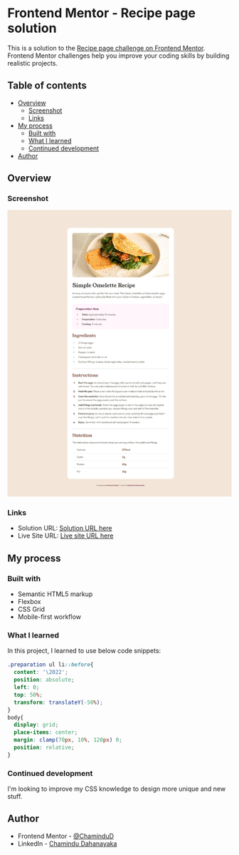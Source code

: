 # Frontend Mentor - Recipe page solution

This is a solution to the [Recipe page challenge on Frontend Mentor](https://www.frontendmentor.io/challenges/recipe-page-KiTsR8QQKm). Frontend Mentor challenges help you improve your coding skills by building realistic projects. 

## Table of contents

- [Overview](#overview)
  - [Screenshot](#screenshot)
  - [Links](#links)
- [My process](#my-process)
  - [Built with](#built-with)
  - [What I learned](#what-i-learned)
  - [Continued development](#continued-development)
- [Author](#author)

## Overview

### Screenshot

![](./screenshot.jpeg)

### Links

- Solution URL: [Solution URL here](https://www.frontendmentor.io/solutions/responsive-recipe-page-using-mobilefirst-workflow-miZjP_Ui2S)
- Live Site URL: [Live site URL here](https://chamindud.github.io/Recipe-page/)

## My process

### Built with

- Semantic HTML5 markup
- Flexbox
- CSS Grid
- Mobile-first workflow

### What I learned

In this project, I learned to use below code snippets:

```css
.preparation ul li::before{
  content: '\2022';
  position: absolute;
  left: 0;
  top: 50%;
  transform: translateY(-50%);
}
body{
  display: grid;
  place-items: center;
  margin: clamp(70px, 10%, 120px) 0;
  position: relative;
}
```

### Continued development

I'm looking to improve my CSS knowledge to design more unique and new stuff.

## Author

- Frontend Mentor - [@ChaminduD](https://www.frontendmentor.io/profile/ChaminduD)
- LinkedIn - [Chamindu Dahanayaka](https://www.linkedin.com/in/chamindudahanayaka/)